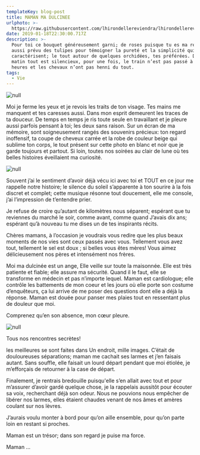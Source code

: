 ```yaml
---
templateKey: blog-post
title: MAMAN MA DULCINEE
urlphoto: >-
  https://raw.githubusercontent.com/lhirondellereviendra/lhirondellereviendra/test/static/img/50076711_564559340682710_17054572103073792_n.png
date: 2019-01-18T22:30:00.717Z
description: >-
  Pour toi ce bouquet généreusement garni; de roses puisque tu es ma reine, j’ai
  aussi prévu des tulipes pour témoigner la pureté et la simplicité qui te
  caractérisent; le tout autour de quelques orchidées, tes préférées. Depuis ce
  matin tout est silencieux, pour une fois, le train n’est pas passé à six
  heures et les chevaux n’ont pas henni du tout.
tags:
  - Vie
---
```

![null](/img/50076711_564559340682710_17054572103073792_n.png)



Moi je ferme les yeux et je revois les traits de ton visage. Tes mains me manquent et tes caresses aussi. Dans mon esprit demeurent les traces de ta douceur. De temps en temps je ris toute seule en travaillant et je pleure aussi parfois pensant à toi; les deux sans raison. Sur un écran de ma mémoire, sont soigneusement rangés des souvenirs précieux: ton regard inoffensif, ta coupe de cheveux carrée et la robe de couleur beige qui sublime ton corps, le tout présent sur cette photo en blanc et noir que je garde toujours et partout. Si loin, toutes nos soirées au clair de lune où tes belles histoires éveillaient ma curiosité.

![null](/img/50434637_853318648332506_8948608848487251968_n.jpg)

Souvent j’ai le sentiment d’avoir déjà vécu ici avec toi et TOUT en ce jour me rappelle notre histoire; le silence du soleil s’apparente à ton sourire à la fois discret et complet; cette musique résonne tout doucement, elle me console, j’ai l’impression de t’entendre prier.

Je refuse de croire qu’autant de kilomètres nous séparent; espérant que tu reviennes du marché le soir, comme avant, comme quand J’avais dix ans; espérant qu’à nouveau tu me dises un de tes inspirants récits.

Chères mamans, à l’occasion je voudrais vous redire que les plus beaux moments de nos vies sont ceux passés avec vous. Tellement vous avez tout, tellement le sel est doux ; si belles vous êtes mères! Vous aimez délicieusement nos pères et intensément nos frères.

Moi ma dulcinée est un ange, Elle veille sur toute la maisonnée. Elle est très patiente et fiable; elle assure ma sécurité. Quand il le faut, elle se transforme en médecin et pas n’importe lequel. Maman est cardiologue; elle contrôle les battements de mon coeur et les jours où elle porte son costume d’enquêteurs, ça lui arrive de me poser des questions dont elle a déjà la réponse. Maman est douée pour panser mes plaies tout en ressentant plus de douleur que moi.

Comprenez qu’en son absence, mon cœur pleure.

![null](/img/50600981_294376111263169_7163112440127815680_n.png)

Tous nos rencontres secrètes!

les meilleures se sont faites dans Un endroit, mille images. C’était de douloureuses séparations; maman me cachait ses larmes et j’en faisais autant. Sans souffle, elle faisait un lourd départ pendant que moi étiolée, je m’efforçais de retourner à la case de départ.

Finalement, je rentrais bredouille puisqu'elle s’en allait avec tout et pour m’assurer d’avoir gardé quelque chose, je la rappelais aussitôt pour écouter sa voix, recherchant déjà son odeur. Nous ne pouvions nous empêcher de libérer nos larmes, elles étaient chaudes venant de nos âmes et amères coulant sur nos lèvres.

J’aurais voulu monter à bord pour qu’on aille ensemble, pour qu’on parte loin en restant si proches.

Maman est un trésor; dans son regard je puise ma force.

Maman …

